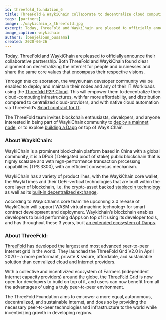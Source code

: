 ```yaml
---
id: threefold_foundation_6
title: ThreeFold & WaykiChain collaborate to decentralize cloud computing for WaykiChain’s node operators
tags: [partners]
image: ./waykichain_x_threefold.jpg
excerpt: Today, ThreeFold and WaykiChain are pleased to officially announce their collaborative partnership. Both ThreeFold and WaykiChain found clear alignment on decentralizing the internet for people and businesses and share the same core values that encompass their respective visions. 
image_caption: waykichain 
authors: [benjelloun_oussama]
created: 2020-05-26
---
```



Today, ThreeFold and WaykiChain are pleased to officially announce their collaborative partnership. Both ThreeFold and WaykiChain found clear alignment on decentralizing the internet for people and businesses and share the same core values that encompass their respective visions. 

Through this collaboration, the WaykiChain developer community will be enabled to deploy and maintain their nodes and any of their IT Workloads using the [Threefold P2P Cloud](http://cloud.threefold.io). This will empower them to decentralize their cloud-computing infrastructures, with far more affordability, and distribution compared to centralized cloud-providers,  and with native cloud automation via ThreeFold’s [Smart contract for IT](https://sdk.threefold.io/#/smart_contract).  

The ThreeFold team invites blockchain enthusiasts, developers, and anyone interested in being part of WaykiChain community to [deploy a mainnet node](https://www.wiccdev.org/book/en/NodeDeployment/require.html), or to explore [building a Dapp](https://www.wiccdev.org/book/en/) on top of WayKiChain 

### About WaykiChain:
WaykiChain is a prominent blockchain platform based in China with a global community,  it is a DPoS ( Delegated proof of stake)  public blockchain that is highly scalable and with high-performance transaction processing capabilities (TPS 3300), with an efficient consensus mechanism.

WaykiChain has a variety of product lines, with the WaykiChain core wallet, the WaykiTimes and their DeFi-vertical technologies that are built within the core layer of blockchain, i.e. the  crypto-asset backed [stablecoin technology](https://cdp.waykichain.com/) as well as its [built-in decentralized exchange](https://dex.waykichain.com/).

According to WaykiChain’s core team the upcoming 3.0 release of WaykiChain will support WASM virtual machine technology for smart contract development and deployment. Waykichain’s blockchain enables developers to build performing dApps on top of it using its developer tools, and has throughout these 3 years, built [an extended ecosystem of Dapps](https://dapp.review/explore/wicc).

### About ThreeFold:
[ThreeFold](https://threefold.io) has developed the largest and most advanced peer-to-peer Internet grid in the world.  They launched the ThreeFold Grid V2.0 in  April 2020 – a  more performant, private & secure, affordable, and sustainable solution than centralized cloud and Internet providers. 

With a collective and incentivized ecosystem of Farmers (independent Internet capacity providers) around the globe, the [ThreeFold Grid](https://threefold.io/capacity.html) is now open for developers to build on top of it,  and users can now benefit from all the advantages of using a truly peer-to-peer environment.

The ThreeFold Foundation aims to empower a more equal, autonomous, decentralized, and sustainable internet, and does so by providing the necessary peer-to-peer technologies and infrastructure to the world while incentivizing growth in developing regions.
